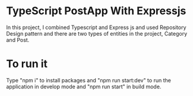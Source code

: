# TypeScript PostApp With Expressjs

In this project, I combined Typescript and Express js and used Repository Design pattern and there are two types of entities in the project, Category and Post. 

# To run it
Type "npm i" to install packages and "npm run start:dev" to run the application in develop mode and "npm run start" in build mode.
 
